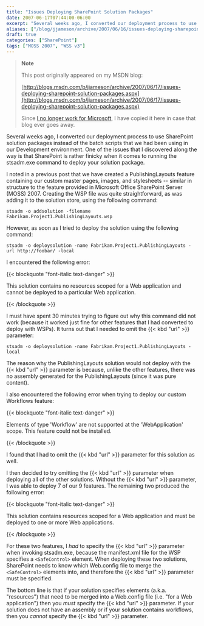 ```yaml
---
title: "Issues Deploying SharePoint Solution Packages"
date: 2007-06-17T07:44:00-06:00
excerpt: "Several weeks ago, I converted our deployment process to use SharePoint solution packages instead of the batch scripts that we had been using in our Development environment. One of the issues that I discovered along the way is that SharePoint is rather..."
aliases: ["/blog/jjameson/archive/2007/06/16/issues-deploying-sharepoint-solution-packages.aspx", "/blog/jjameson/archive/2007/06/17/issues-deploying-sharepoint-solution-packages.aspx"]
draft: true
categories: ["SharePoint"]
tags: ["MOSS 2007", "WSS v3"]
---
```


> **Note**
>
> This post originally appeared on my MSDN blog:
>
> [http://blogs.msdn.com/b/jjameson/archive/2007/06/17/issues-deploying-sharepoint-solution-packages.aspx](http://blogs.msdn.com/b/jjameson/archive/2007/06/17/issues-deploying-sharepoint-solution-packages.aspx)
>
> Since [I no longer work for Microsoft](/blog/jjameson/2011/09/02/last-day-with-microsoft), I have copied it here in case that blog ever goes away.

Several weeks ago, I converted our deployment process to use SharePoint solution packages instead of the batch scripts that we had been using in our Development environment. One of the issues that I discovered along the way is that SharePoint is rather finicky when it comes to running the stsadm.exe command to deploy your solution package.

I noted in a previous post that we have created a PublishingLayouts feature containing our custom master pages, images, and stylesheets -- similar in structure to the feature provided in Microsoft Office SharePoint Server (MOSS) 2007. Creating the WSP file was quite straightforward, as was adding it to the solution store, using the following command:

```
stsadm -o addsolution -filename Fabrikam.Project1.PublishingLayouts.wsp
```

However, as soon as I tried to deploy the solution using the following command:

```
stsadm -o deploysolution -name Fabrikam.Project1.PublishingLayouts -url http://foobar/ -local
```

I encountered the following error:

{{< blockquote "font-italic text-danger" >}}

This solution contains no resources scoped for a Web application and cannot be deployed to a particular Web application.

{{< /blockquote >}}

I must have spent 30 minutes trying to figure out why this command did not work (because it worked just fine for other features that I had converted to deploy with WSPs). It turns out that I needed to omit the {{< kbd "url" >}} parameter:

```
stsadm -o deploysolution -name Fabrikam.Project1.PublishingLayouts -local
```

The reason why the PublishingLayouts solution would not deploy with the {{< kbd "url" >}} parameter is because, unlike the other features, there was no assembly generated for the PublishingLayouts (since it was pure content).

I also encountered the following error when trying to deploy our custom Workflows feature:

{{< blockquote "font-italic text-danger" >}}

Elements of type 'Workflow' are not supported at the 'WebApplication' scope. This feature could not be installed.

{{< /blockquote >}}

I found that I had to omit the {{< kbd "url" >}} parameter for this solution as well.

I then decided to try omitting the {{< kbd "url" >}} parameter when deploying all of the other solutions. Without the {{< kbd "url" >}} parameter, I was able to deploy 7 of our 9 features. The remaining two produced the following error:

{{< blockquote "font-italic text-danger" >}}

This solution contains resources scoped for a Web application and must be deployed to one or more Web applications.

{{< /blockquote >}}

For these two features, I *had* to specify the {{< kbd "url" >}} parameter when invoking stsadm.exe, because the manifest.xml file for the WSP specifies a `<SafeControl>` element. When deploying these two solutions, SharePoint needs to know which Web.config file to merge the `<SafeControl>` elements into, and therefore the {{< kbd "url" >}} parameter must be specified.

The bottom line is that if your solution specifies elements (a.k.a. "resources") that need to be merged into a Web.config file (i.e. "for a Web application") then you *must* specify the {{< kbd "url" >}} parameter. If your solution does not have an assembly or if your solution contains workflows, then you *cannot* specify the {{< kbd "url" >}} parameter.


